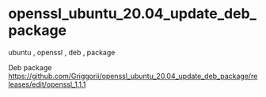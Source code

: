 # openssl_ubuntu_20.04_update_deb_package
ubuntu , openssl , deb , package

Deb package https://github.com/Griggorii/openssl_ubuntu_20.04_update_deb_package/releases/edit/openssl_1.1.1
